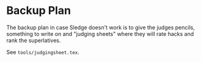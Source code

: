 # Backup Plan

The backup plan in case Sledge doesn't work is to give the judges pencils,
something to write on and "judging sheets" where they will rate hacks and rank
the superlatives.

See `tools/judgingsheet.tex`.
